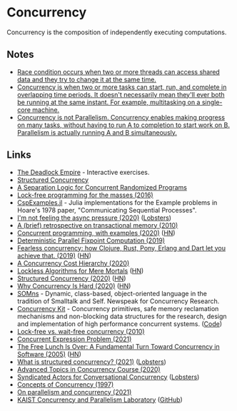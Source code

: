 # Concurrency

Concurrency is the composition of independently executing computations.

## Notes

- [Race condition occurs when two or more threads can access shared data and they try to change it at the same time.](https://stackoverflow.com/questions/34510/what-is-a-race-condition/34550#34550)
- [Concurrency is when two or more tasks can start, run, and complete in overlapping time periods. It doesn't necessarily mean they'll ever both be running at the same instant. For example, multitasking on a single-core machine.](https://stackoverflow.com/questions/1050222/what-is-the-difference-between-concurrency-and-parallelism)
- [Concurrency is not Parallelism. Concurrency enables making progress on many tasks, without having to run A to completion to start work on B. Parallelism is actually running A and B simultaneously.](https://twitter.com/ktosopl/status/1400443844743684099)

## Links

- [The Deadlock Empire](https://deadlockempire.github.io/) - Interactive exercises.
- [Structured Concurrency](http://250bpm.com/blog:137)
- [A Separation Logic for Concurrent Randomized Programs](http://www.cs.cmu.edu/~rwh/papers/prob-conc/paper.pdf)
- [Lock-free programming for the masses (2016)](http://kcsrk.info/ocaml/multicore/2016/06/11/lock-free/)
- [CspExamples.jl](https://github.com/NHDaly/CspExamples.jl) - Julia implementations for the Example problems in Hoare's 1978 paper, "Communicating Sequential Processes".
- [I'm not feeling the async pressure (2020)](https://lucumr.pocoo.org/2020/1/1/async-pressure/) ([Lobsters](https://lobste.rs/s/xylmdn/i_m_not_feeling_async_pressure))
- [A (brief) retrospective on transactional memory (2010)](http://joeduffyblog.com/2010/01/03/a-brief-retrospective-on-transactional-memory/)
- [Concurrent programming, with examples (2020)](https://begriffs.com/posts/2020-03-23-concurrent-programming.html?hn=1) ([HN](https://news.ycombinator.com/item?id=22672128))
- [Deterministic Parallel Fixpoint Computation (2019)](https://arxiv.org/pdf/1909.05951.pdf)
- [Fearless concurrency: how Clojure, Rust, Pony, Erlang and Dart let you achieve that. (2019)](https://sites.google.com/a/athaydes.com/renato-athaydes/posts/fearlessconcurrencyhowclojurerustponyerlanganddartletyouachievethat) ([HN](https://news.ycombinator.com/item?id=19241427))
- [A Concurrency Cost Hierarchy (2020)](https://travisdowns.github.io/blog/2020/07/06/concurrency-costs.html)
- [Lockless Algorithms for Mere Mortals](https://lwn.net/SubscriberLink/827180/a1c1305686bfea67/) ([HN](https://news.ycombinator.com/item?id=23983508))
- [Structured Concurrency (2020)](https://ericniebler.com/2020/11/08/structured-concurrency/) ([HN](https://news.ycombinator.com/item?id=25032133))
- [Why Concurrency Is Hard (2020)](https://medium.com/oreillymedia/why-concurrency-is-hard-f93104cad54b) ([HN](https://news.ycombinator.com/item?id=25024901))
- [SOMns](https://github.com/smarr/SOMns) - Dynamic, class-based, object-oriented language in the tradition of Smalltalk and Self. Newspeak for Concurrency Research.
- [Concurrency Kit](http://concurrencykit.org/) - Concurrency primitives, safe memory reclamation mechanisms and non-blocking data structures for the research, design and implementation of high performance concurrent systems. ([Code](https://github.com/concurrencykit/ck))
- [Lock-free vs. wait-free concurrency (2010)](https://rethinkdb.com/blog/lock-free-vs-wait-free-concurrency)
- [Concurrent Expression Problem (2021)](https://matklad.github.io/2021/04/26/concurrent-expression-problem.html)
- [The Free Lunch Is Over: A Fundamental Turn Toward Concurrency in Software (2005)](http://www.gotw.ca/publications/concurrency-ddj.htm) ([HN](https://news.ycombinator.com/item?id=27649343))
- [What is structured concurrency? (2021)](https://oleb.net/2021/structured-concurrency/) ([Lobsters](https://lobste.rs/s/hsivmm/what_is_structured_concurrency))
- [Advanced Topics in Concurrency Course (2020)](https://github.com/anthezium/CS510-Advanced-Topics-in-Concurrency)
- [Syndicated Actors for Conversational Concurrency](https://syndicate-lang.org/) ([Lobsters](https://lobste.rs/s/bghtup/syndicated_actors_for_conversational))
- [Concepts of Concurrency (1997)](http://www.cs.nott.ac.uk/~pszgmh/con.pdf)
- [On parallelism and concurrency (2021)](https://inside.java/2021/11/30/on-parallelism-and-concurrency/)
- [KAIST Concurrency and Parallelism Laboratory](https://cp.kaist.ac.kr/) ([GitHub](https://github.com/kaist-cp))
